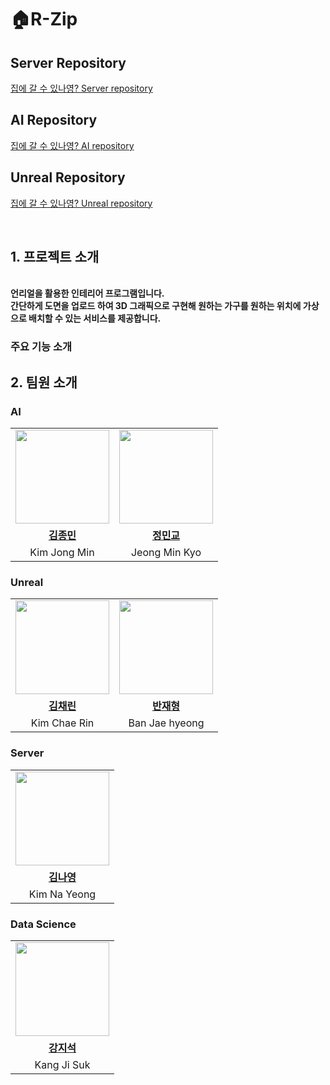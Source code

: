 # 🏠R-Zip
## Server Repository
[집에 갈 수 있나영? Server repository](https://github.com/R-zipp/server)

## AI Repository
[집에 갈 수 있나영? AI repository](https://github.com/R-zipp/AI)

## Unreal Repository
[집에 갈 수 있나영? Unreal repository](https://github.com/R-zipp/Unreal-server.git)

<br>

## 1. 프로젝트 소개
<br/>
<strong>언리얼<strong>을 활용한 인테리어 프로그램입니다.<br/>
간단하게 도면을 업로드 하여 3D 그래픽으로 구현해 원하는 가구를 원하는 위치에 가상으로 배치할 수 있는 서비스를 제공합니다.



### 주요 기능 소개




## 2. 팀원 소개

### AI
<table>
  <tr>
    <td align="center"><a href="https://github.com/jongminKims"><img src="https://avatars.githubusercontent.com/jongminKims" width="150px;" alt="">
    <td align="center"><a href="https://github.com/MinkyoJeong1"><img src="https://avatars.githubusercontent.com/MinkyoJeong1" width="150px;" alt="">
    </td>
  </tr>
  <tr>
    <td align="center"><a href="https://github.com/jongminKims"><b>김종민</b></td>
    <td align="center"><a href="https://github.com/MinkyoJeong1"><b>정민교</b></td>

  </tr>
 <tr>
    <td align="center">Kim Jong Min</td>
    <td align="center">Jeong Min Kyo</td>
  </tr>
</table>

### Unreal
<table>
  <tr>
    <td align="center"><a href="https://github.com/"><img src="https://avatars.githubusercontent.com/" width="150px;" alt="">
    <td align="center"><a href="https://github.com/BanBanjh"><img src="https://avatars.githubusercontent.com/BanBanjh" width="150px;" alt="">
    </td>
  </tr>
  <tr>
    <td align="center"><a href="https://github.com/"><b>김채린</b></td>
    <td align="center"><a href="https://github.com/BanBanjh"><b>반재형</b></td>

  </tr>
 <tr>
    <td align="center">Kim Chae Rin</td>
    <td align="center">Ban Jae hyeong</td>
  </tr>
</table>

### Server
<table>
  <tr>
    <td align="center"><a href="https://github.com/kny3037"><img src="https://avatars.githubusercontent.com/kny3037" width="150px;" alt="">
    </td>
  </tr>
  <tr>
    <td align="center"><a href="https://github.com/kny3037"><b>김나영</b></td>
  </tr>
 <tr>
    <td align="center">Kim Na Yeong</td>
  </tr>
</table>

### Data Science
<table>
  <tr>
    <td align="center"><a href="https://github.com/jisuk782"><img src="https://avatars.githubusercontent.com/jisuk782" width="150px;" alt="">
    </td>
  </tr>
  <tr>
    <td align="center"><a href="https://github.com/jisuk782"><b>강지석</b></td>
  </tr>
 <tr>
    <td align="center">Kang Ji Suk</td>
  </tr>
</table>

